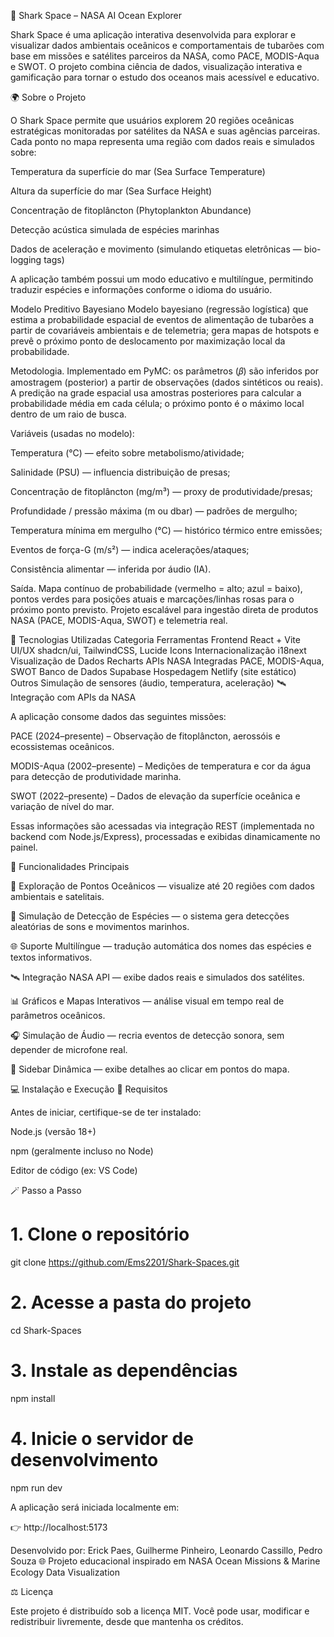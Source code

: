 🦈 Shark Space – NASA AI Ocean Explorer

Shark Space é uma aplicação interativa desenvolvida para explorar e visualizar dados ambientais oceânicos e comportamentais de tubarões com base em missões e satélites parceiros da NASA, como PACE, MODIS-Aqua e SWOT.
O projeto combina ciência de dados, visualização interativa e gamificação para tornar o estudo dos oceanos mais acessível e educativo.

🌍 Sobre o Projeto

O Shark Space permite que usuários explorem 20 regiões oceânicas estratégicas monitoradas por satélites da NASA e suas agências parceiras.
Cada ponto no mapa representa uma região com dados reais e simulados sobre:

Temperatura da superfície do mar (Sea Surface Temperature)

Altura da superfície do mar (Sea Surface Height)

Concentração de fitoplâncton (Phytoplankton Abundance)

Detecção acústica simulada de espécies marinhas

Dados de aceleração e movimento (simulando etiquetas eletrônicas — bio-logging tags)

A aplicação também possui um modo educativo e multilíngue, permitindo traduzir espécies e informações conforme o idioma do usuário.

Modelo Preditivo Bayesiano
Modelo bayesiano (regressão logística) que estima a probabilidade espacial de eventos de alimentação de tubarões a partir de covariáveis ambientais e de telemetria; gera mapas de hotspots e prevê o próximo ponto de deslocamento por maximização local da probabilidade.

Metodologia. Implementado em PyMC: os parâmetros (𝛽) são inferidos por amostragem (posterior) a partir de observações (dados sintéticos ou reais). A predição na grade espacial usa amostras posteriores para calcular a probabilidade média em cada célula; o próximo ponto é o máximo local dentro de um raio de busca.

Variáveis (usadas no modelo):

Temperatura (°C) — efeito sobre metabolismo/atividade;

Salinidade (PSU) — influencia distribuição de presas;

Concentração de fitoplâncton (mg/m³) — proxy de produtividade/presas;

Profundidade / pressão máxima (m ou dbar) — padrões de mergulho;

Temperatura mínima em mergulho (°C) — histórico térmico entre emissões;

Eventos de força-G (m/s²) — indica acelerações/ataques;

Consistência alimentar  — inferida por áudio (IA).

Saída. Mapa contínuo de probabilidade (vermelho = alto; azul = baixo), pontos verdes para posições atuais e marcações/linhas rosas para o próximo ponto previsto. Projeto escalável para ingestão direta de produtos NASA (PACE, MODIS-Aqua, SWOT) e telemetria real.

🚀 Tecnologias Utilizadas
Categoria	Ferramentas
Frontend	React + Vite
UI/UX	shadcn/ui, TailwindCSS, Lucide Icons
Internacionalização	i18next
Visualização de Dados	Recharts
APIs NASA Integradas	PACE, MODIS-Aqua, SWOT
Banco de Dados	Supabase
Hospedagem	Netlify (site estático)
Outros	Simulação de sensores (áudio, temperatura, aceleração)
🛰️ Integração com APIs da NASA

A aplicação consome dados das seguintes missões:

PACE (2024–presente) – Observação de fitoplâncton, aerossóis e ecossistemas oceânicos.

MODIS-Aqua (2002–presente) – Medições de temperatura e cor da água para detecção de produtividade marinha.

SWOT (2022–presente) – Dados de elevação da superfície oceânica e variação de nível do mar.

Essas informações são acessadas via integração REST (implementada no backend com Node.js/Express), processadas e exibidas dinamicamente no painel.

🧠 Funcionalidades Principais

🌊 Exploração de Pontos Oceânicos — visualize até 20 regiões com dados ambientais e satelitais.

🦈 Simulação de Detecção de Espécies — o sistema gera detecções aleatórias de sons e movimentos marinhos.

🌐 Suporte Multilíngue — tradução automática dos nomes das espécies e textos informativos.

🛰️ Integração NASA API — exibe dados reais e simulados dos satélites.

📊 Gráficos e Mapas Interativos — análise visual em tempo real de parâmetros oceânicos.

🎧 Simulação de Áudio — recria eventos de detecção sonora, sem depender de microfone real.

🧩 Sidebar Dinâmica — exibe detalhes ao clicar em pontos do mapa.

💻 Instalação e Execução
🔧 Requisitos

Antes de iniciar, certifique-se de ter instalado:

Node.js
 (versão 18+)

npm
 (geralmente incluso no Node)

Editor de código (ex: VS Code)

🪄 Passo a Passo
# 1. Clone o repositório
git clone https://github.com/Ems2201/Shark-Spaces.git

# 2. Acesse a pasta do projeto
cd Shark-Spaces

# 3. Instale as dependências
npm install

# 4. Inicie o servidor de desenvolvimento
npm run dev


A aplicação será iniciada localmente em:

👉 http://localhost:5173

Desenvolvido por: Erick Paes, Guilherme Pinheiro, Leonardo Cassillo, Pedro Souza
🌐 Projeto educacional inspirado em NASA Ocean Missions & Marine Ecology Data Visualization

⚖️ Licença

Este projeto é distribuído sob a licença MIT.
Você pode usar, modificar e redistribuir livremente, desde que mantenha os créditos.
